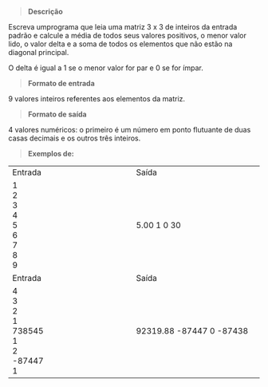 > **Descrição**

Escreva umprograma que leia uma matriz 3 x 3 de inteiros da entrada padrão e calcule a média de todos seus valores positivos, o menor  valor lido, o valor delta e a soma de todos os elementos que não estão na diagonal principal.

O delta é igual a 1 se o menor valor for par e 0 se for ímpar.

> **Formato de entrada**

9 valores inteiros referentes aos elementos da matriz.

> **Formato de saída**

4 valores numéricos: o primeiro é um número em ponto flutuante de duas casas decimais e os outros três inteiros.

> **Exemplos de:**

<table>
  <tr>
    <td width="420">
      Entrada
    </td>
    <td width="420">
      Saída
    </td>
  </tr>
  <tr>
    <td>
      <div>
        1<br>
        2<br>
        3<br>
        4<br>
        5<br>
        6<br>
        7<br>
        8<br>
        9<br>
      </div>
    </td>
    <td>
      <div>
        5.00 1 0 30
      </div>
    </td>

  </tr>
  <tr>
    <td width="420">
      Entrada
    </td>
    <td width="420">
      Saída
    </td>
  </tr>
  <tr>
    <td>
      <div>
        4<br>
        3<br>
        2<br>
        1<br>
        738545<br>
        1<br>
        2<br>
        -87447<br>
        1<br>
      </div>
    </td>
    <td>
      <div>
        92319.88 -87447 0 -87438
      </div>
    </td>

  </tr>
</table>
